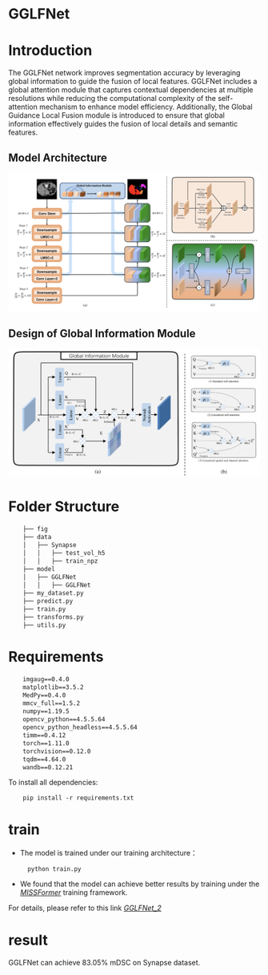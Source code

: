 # GGLFNet

# Introduction
The GGLFNet network improves segmentation accuracy by leveraging global information to guide the fusion of local features. GGLFNet includes a global attention module that captures contextual dependencies at multiple resolutions while reducing the computational complexity of the self-attention mechanism to enhance model efficiency. Additionally, the Global Guidance Local Fusion module is introduced to ensure that global information effectively guides the fusion of local details and semantic features.

## Model Architecture

![alt text](./fig/fig1.png)

## Design of Global Information Module

![alt text](./fig/fig2.png)


# Folder Structure
        ├── fig
        ├── data
        │   ├── Synapse
        │   │   ├── test_vol_h5
        │   │   ├── train_npz
        ├── model
        │   ├── GGLFNet
        │   │   ├── GGLFNet
        ├── my_dataset.py
        ├── predict.py
        ├── train.py
        ├── transforms.py
        ├── utils.py
# Requirements
        imgaug==0.4.0
        matplotlib==3.5.2
        MedPy==0.4.0
        mmcv_full==1.5.2
        numpy==1.19.5
        opencv_python==4.5.5.64
        opencv_python_headless==4.5.5.64
        timm==0.4.12
        torch==1.11.0
        torchvision==0.12.0
        tqdm==4.64.0
        wandb==0.12.21
To install all dependencies:

        pip install -r requirements.txt


# train
- The model is trained under our training architecture：

        python train.py

- We found that the model can achieve better results by training under the *[MISSFormer](https://github.com/ZhifangDeng/MISSFormer)* training framework.

For details, please refer to this link *[GGLFNet_2](https://github.com/Starrrrr1/GGLFNet_2/tree/main)*

# result

GGLFNet can achieve 83.05% mDSC on Synapse dataset.



















